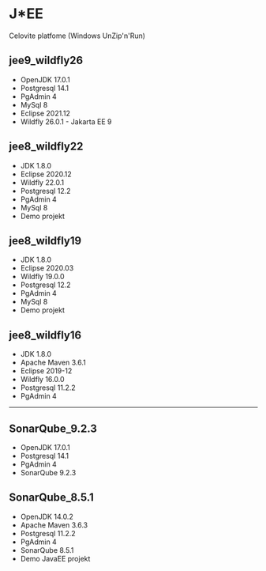 # J*EE
Celovite platfome (Windows UnZip'n'Run)


## jee9_wildfly26
- OpenJDK 17.0.1
- Postgresql 14.1
- PgAdmin 4
- MySql 8
- Eclipse 2021.12
- Wildfly 26.0.1 - Jakarta EE 9

## jee8_wildfly22
- JDK 1.8.0
- Eclipse 2020.12
- Wildfly 22.0.1
- Postgresql 12.2
- PgAdmin 4
- MySql 8
- Demo projekt

## jee8_wildfly19
- JDK 1.8.0
- Eclipse 2020.03
- Wildfly 19.0.0
- Postgresql 12.2
- PgAdmin 4
- MySql 8
- Demo projekt

## jee8_wildfly16
- JDK 1.8.0
- Apache Maven 3.6.1
- Eclipse 2019-12
- Wildfly 16.0.0
- Postgresql 11.2.2
- PgAdmin 4

---

## SonarQube_9.2.3
- OpenJDK 17.0.1
- Postgresql 14.1
- PgAdmin 4
- SonarQube 9.2.3

## SonarQube_8.5.1
- OpenJDK 14.0.2
- Apache Maven 3.6.3
- Postgresql 11.2.2
- PgAdmin 4
- SonarQube 8.5.1
- Demo JavaEE projekt

